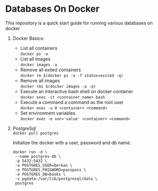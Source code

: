 # Databases On Docker
This repository is a quick start guide for running various databases on docker

1. Docker Basics:
   - List all containers  
     `docker ps -a`
   - List all images  
     `docker images -a`
   - Remove all exited containers  
     `docker rm $(docker ps -a -f status=exited -q)`
   - Remove all images  
     `docker rmi $(docker images -a -q)`
   - Execute an interactive bash shell on docker container  
     `docker exec -it <container_name> bash`
   - Execute a command a command as the root user  
     `docker exec -u 0 <container> <command>`
   - Set environment variables  
     `docker exec -e var='value' <container> <command>`

2. PostgreSql  
   `docker pull postgres`
   
   Initialize the docker with a user, password and db name.
   ```
   docker run -d \
    --name postgres-db \
    -p 5432:5432 \
    -e POSTGRES_USER=berkan \
    -e POSTGRES_PASSWORD=passpass \
    -e POSTGRES_DB=books \
    -v pgdata:/var/lib/postgresql/data \
    postgres
    ```
   
   


